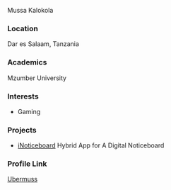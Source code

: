 Mussa Kalokola

### Location

Dar es Salaam, Tanzania

### Academics

Mzumber University

### Interests

- Gaming
### Projects

- [iNoticeboard](https://github.com/ubermuss/iNoticeboard)  Hybrid App for A Digital Noticeboard

### Profile Link

[Ubermuss](https://github.com/ubermuss)